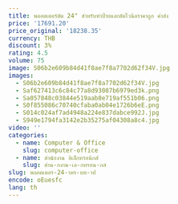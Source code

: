 ```yaml
---
title: พลอตเตอร์ตัด 24" สําหรับทําป้ายและตัดไวนิลราคาถูก ค่าส่ง
price: '17691.20'
price_original: '18238.35'
currency: THB
discount: 3%
rating: 4.5
volume: 75
image: S06b2e609b84d41f8ae7f8a7702d62f34V.jpg
images:
  - S06b2e609b84d41f8ae7f8a7702d62f34V.jpg
  - Saf627413c6c84c77a8d93087b6979ed3k.png
  - Sa057848c03844e519aab8e719af551b06.png
  - S0f855086c70740cfaba0ab04e1726b6eE.png
  - S014c024af7ad4948a224e837dabce992J.jpg
  - S949e1794fa3142e2b35275af04308a8c4.jpg
video: ''
categories:
  - name: Computer & Office
    slug: computer-office
  - name: สำนักงาน อิเล็กทรอนิกส์
    slug: สำน-กงาน-เล-กทรอน-กส
slug: พลอตเตอร-24-าหร-บท-าป
encode: oEuesfc
lang: th
---
```

  